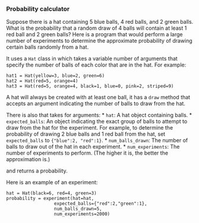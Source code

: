 ### Probability calculator

Suppose there is a hat containing 5 blue balls, 4 red balls, and 2 green balls. What is the probability that a random draw of 4 balls will contain at least 1 red ball and 2 green balls?  Here is a program that would perform a large number of experiments to determine the approximate probability of drawing certain balls randomly from a hat. 

It uses a `Hat` class in which takes a variable number of arguments that specify the number of balls of each color that are in the hat. For example:
```
hat1 = Hat(yellow=3, blue=2, green=6)
hat2 = Hat(red=5, orange=4)
hat3 = Hat(red=5, orange=4, black=1, blue=0, pink=2, striped=9)
```

A hat will always be created with at least one ball, it has a `draw` method that accepts an argument indicating the number of balls to draw from the hat. 

There is also that takes for arguments:
    * `hat`: A hat object containing balls.
    * `expected_balls`: An object indicating the exact group of balls to attempt to draw from the hat for the experiment. For example, to determine the probability of drawing 2 blue balls and 1 red ball from the hat, set `expected_balls` to `{"blue":2, "red":1}`.
    * `num_balls_drawn`: The number of balls to draw out of the hat in each experiment.
    * `num_experiments`: The number of experiments to perform. (The higher it is, the better the approximation is.)

and returns a probability. 

Here is an example of an experiment:

```
hat = Hat(black=6, red=4, green=3)
probability = experiment(hat=hat, 
                  expected_balls={"red":2,"green":1},
                  num_balls_drawn=5,
                  num_experiments=2000)
```
